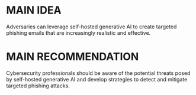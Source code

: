 # MAIN IDEA
Adversaries can leverage self-hosted generative AI to create targeted phishing emails that are increasingly realistic and effective.

# MAIN RECOMMENDATION
Cybersecurity professionals should be aware of the potential threats posed by self-hosted generative AI and develop strategies to detect and mitigate targeted phishing attacks.

